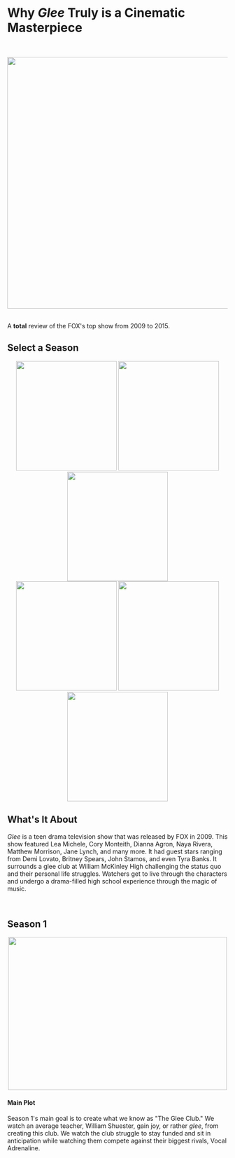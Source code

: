 <!DOCTYPE html>
<html>
  <body>
<h1>Why <em>Glee</em> Truly is a Cinematic Masterpiece</h1>
<br>
<p align="center">
  <img src="https://live.staticflickr.com/4152/4999957037_63c8022ff5_c.jpg" width="800" height="575">
</p>
<br>
A <b>total</b> review of the FOX's top show from 2009 to 2015.
<h2> Select a Season </h2>
 <p align="center">
  <img src="https://freesvg.org/img/1-01.png" width="230" height="250">
  <img src="https://upload.wikimedia.org/wikipedia/commons/0/0f/Icon_2_%28set_f%29.png"width="230" height="250">
  <img src="https://upload.wikimedia.org/wikipedia/commons/a/ab/3red.png"width="230" height="250"> <br>
  <img src="https://o.remove.bg/downloads/48792ef5-c720-4035-a511-63de37309c0e/image-removebg-preview__4_-removebg-preview.png"width="230" height="250">
  <img src="https://o.remove.bg/downloads/35cb370d-e9cd-42b5-b1e3-0c175a52fa54/image-removebg-preview.png"width="230" height="250"> 
  <img src="https://o.remove.bg/downloads/9ab141b5-36e2-4b22-b17d-0d08f16f6439/image-removebg-preview.png" width="230" height="250">
</p>
<h2>What's It About</h2>
  <p> <em>Glee</em> is a teen drama television show that was released by FOX in 2009. This show featured Lea Michele, Cory Monteith, Dianna Agron, Naya Rivera, Matthew Morrison, Jane Lynch, and many more. It had guest stars ranging from Demi Lovato, Britney Spears, John Stamos, and even Tyra Banks. It surrounds a glee club at William McKinley High challenging the status quo and their personal life struggles. Watchers get to live through the characters and undergo a drama-filled high school experience through the magic of music. </p>
<br>
<h2>Season 1</h2>
    <p align="center">
 <img src="https://live.staticflickr.com/5573/15091558838_e3ee403936_b.jpg" width="500" height="350">
    </p>
    <h4>Main Plot</h4>
      <p>Season 1's main goal is to create what we know as "The Glee Club." We watch an average teacher, William Shuester, gain joy, or rather <em>glee</em>, from creating this club. We watch the club struggle to stay funded and sit in anticipation while watching them compete against their biggest rivals, Vocal Adrenaline.</p>
    
</body>
</html>

